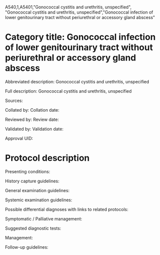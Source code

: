A540,1,A5401,"Gonococcal cystitis and urethritis, unspecified", "Gonococcal cystitis and urethritis, unspecified","Gonococcal infection of lower genitourinary tract without periurethral or accessory gland abscess"
# Category title: Gonococcal infection of lower genitourinary tract without periurethral or accessory gland abscess

Abbreviated description: Gonococcal cystitis and urethritis, unspecified

Full description: Gonococcal cystitis and urethritis, unspecified

Sources:

Collated by:
Collation date:

Reviewed by:
Review date:

Validated by:
Validation date:

Approval UID:

# Protocol description

Presenting conditions:

History capture guidelines:

General examination guidelines:

Systemic examination guidelines:

Possible differential diagnoses with links to related protocols:

Symptomatic / Palliative management:

Suggested diagnostic tests:

Management:

Follow-up guidelines:
